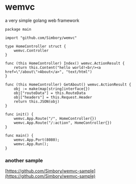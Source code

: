 # wemvc
a very simple golang web framework
```
package main

import "github.com/Simbory/wemvc"

type HomeController struct {
	wemvc.Controller
}

func (this HomeController) Index() wemvc.ActionResult {
	return this.Content("hello world!<br/><a href=\"/about\">About</a>", "text/html")
}

func (this HomeController) GetAbout() wemvc.ActionResult {
	obj := make(map[string]interface{})
	obj["routeData"] = this.RouteData
	obj["headers"] = this.Request.Header
	return this.JSON(obj)
}

func init() {
	wemvc.App.Route("/", HomeController{})
	wemvc.App.Route("/:action", HomeController{})
}

func main() {
	wemvc.App.Port(8080);
	wemvc.App.Run();
}
```
### another sample
[https://github.com/Simbory/wemvc-sample](https://github.com/Simbory/wemvc-sample)